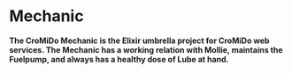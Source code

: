 # Mechanic

**The CroMiDo Mechanic is the Elixir umbrella project for CroMiDo web services. The Mechanic has a working relation with Mollie, maintains the Fuelpump, and always has a healthy dose of Lube at hand.**
